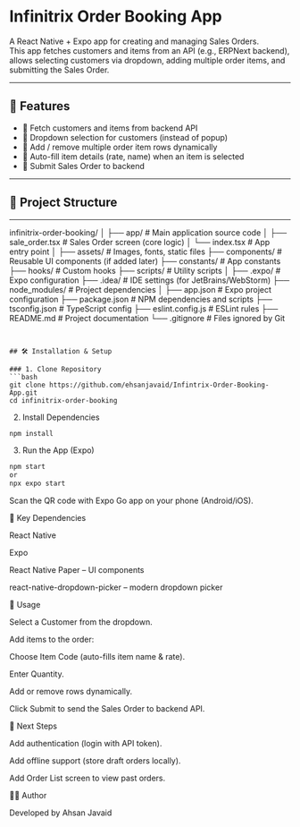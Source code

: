 # Infinitrix Order Booking App

A React Native + Expo app for creating and managing Sales Orders.  
This app fetches customers and items from an API (e.g., ERPNext backend), allows selecting customers via dropdown, adding multiple order items, and submitting the Sales Order.

---

## 🚀 Features
- 📌 Fetch customers and items from backend API  
- 📌 Dropdown selection for customers (instead of popup)  
- 📌 Add / remove multiple order item rows dynamically  
- 📌 Auto-fill item details (rate, name) when an item is selected  
- 📌 Submit Sales Order to backend  

---

## 📂 Project Structure

---
   infinitrix-order-booking/
│
├── app/ # Main application source code
│ ├── sale_order.tsx # Sales Order screen (core logic)
│ └── index.tsx # App entry point
│
├── assets/ # Images, fonts, static files
├── components/ # Reusable UI components (if added later)
├── constants/ # App constants
├── hooks/ # Custom hooks
├── scripts/ # Utility scripts
│
├── .expo/ # Expo configuration
├── .idea/ # IDE settings (for JetBrains/WebStorm)
├── node_modules/ # Project dependencies
│
├── app.json # Expo project configuration
├── package.json # NPM dependencies and scripts
├── tsconfig.json # TypeScript config
├── eslint.config.js # ESLint rules
├── README.md # Project documentation
└── .gitignore # Files ignored by Git
```


## 🛠️ Installation & Setup

### 1. Clone Repository
```bash
git clone https://github.com/ehsanjavaid/Infintrix-Order-Booking-App.git
cd infinitrix-order-booking
```
2. Install Dependencies
```bash
npm install
```
3. Run the App (Expo)
```bash
npm start
or 
npx expo start
```
Scan the QR code with Expo Go app on your phone (Android/iOS).

🔑 Key Dependencies

React Native

Expo

React Native Paper
 – UI components

react-native-dropdown-picker
 – modern dropdown picker

📖 Usage

Select a Customer from the dropdown.

Add items to the order:

Choose Item Code (auto-fills item name & rate).

Enter Quantity.

Add or remove rows dynamically.

Click Submit to send the Sales Order to backend API.

🔮 Next Steps

Add authentication (login with API token).

Add offline support (store draft orders locally).

Add Order List screen to view past orders.

👨‍💻 Author

Developed by Ahsan Javaid